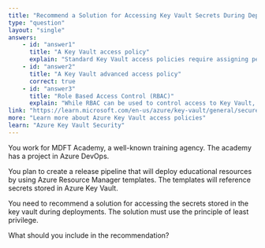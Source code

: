 ```yaml
---
title: "Recommend a Solution for Accessing Key Vault Secrets During Deployments"
type: "question"
layout: "single"
answers:
    - id: "answer1"
      title: "A Key Vault access policy"
      explain: "Standard Key Vault access policies require assigning permissions directly to a security principal, which might not follow the principle of least privilege for deployment scenarios that need temporary access."
    - id: "answer2"
      title: "A Key Vault advanced access policy"
      correct: true
    - id: "answer3"
      title: "Role Based Access Control (RBAC)"
      explain: "While RBAC can be used to control access to Key Vault, it doesn't provide the temporary, limited access that's ideal for deployment scenarios, and may grant more permissions than necessary, violating the principle of least privilege."
link: "https://learn.microsoft.com/en-us/azure/key-vault/general/secure-your-key-vault"
more: "Learn more about Azure Key Vault access policies"
learn: "Azure Key Vault Security"
---
```

You work for MDFT Academy, a well-known training agency. The academy has a project in Azure DevOps.

You plan to create a release pipeline that will deploy educational resources by using Azure Resource Manager templates. The templates will reference secrets stored in Azure Key Vault.

You need to recommend a solution for accessing the secrets stored in the key vault during deployments. The solution must use the principle of least privilege.

What should you include in the recommendation?
